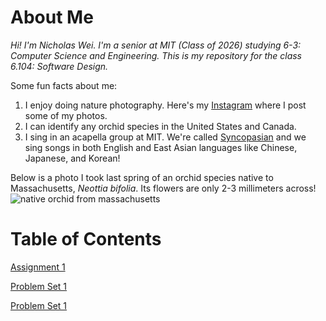 # About Me
*Hi! I'm Nicholas Wei. I'm a senior at MIT (Class of 2026) studying 6-3: Computer Science and Engineering. This is my repository for the class 6.104: Software Design.*

Some fun facts about me:
1. I enjoy doing nature photography. Here's my [Instagram](https://www.instagram.com/catull.us64/?hl=en) where I post some of my photos.
2. I can identify any orchid species in the United States and Canada.
3. I sing in an acapella group at MIT. We're called [Syncopasian](https://www.youtube.com/c/mitsyncopasian) and we sing songs in both English and East Asian languages like Chinese, Japanese, and Korean!

Below is a photo I took last spring of an orchid species native to Massachusetts, _Neottia bifolia_. Its flowers are only 2-3 millimeters across!
![native orchid from massachusetts](https://inaturalist-open-data.s3.amazonaws.com/photos/379445997/medium.jpg)

# Table of Contents
[Assignment 1](assignments/assignment1.md)

[Problem Set 1](assignments/pset1.md)

[Problem Set 1](assignments/pset2.md)
